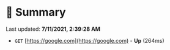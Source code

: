 # 📖 Summary
Last updated: **7/11/2021, 2:39:28 AM**

- `GET` [https://google.com](https://google.com) - **Up** (264ms)
